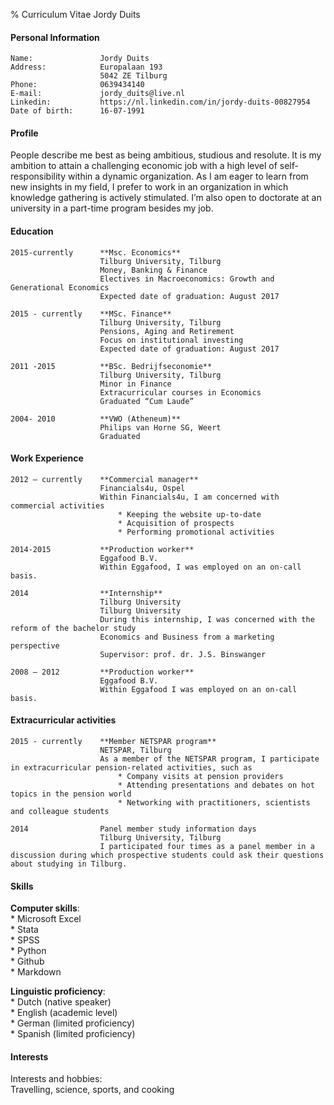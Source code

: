 % Curriculum Vitae Jordy Duits
 
  
#### Personal Information
    Name: 				Jordy Duits     
    Address:			Europalaan 193
    					5042 ZE Tilburg
	Phone: 				0639434140
	E-mail:				jordy_duits@live.nl
	Linkedin:			https://nl.linkedin.com/in/jordy-duits-00827954	
	Date of birth:		16-07-1991
  
  
#### Profile
People describe me best as being ambitious, studious and resolute. It is my ambition to attain a challenging economic job with a high level of self-responsibility within a dynamic organization. As I am eager to learn from new insights in my field, I prefer to work in an organization in which knowledge gathering is actively stimulated. I’m also open to doctorate at an university in a part-time program besides my job.
  
  
#### Education
    2015-currently 		**Msc. Economics**   
						Tilburg University, Tilburg
						Money, Banking & Finance
						Electives in Macroeconomics: Growth and Generational Economics
						Expected date of graduation: August 2017
  
	2015 - currently	**MSc. Finance**
						Tilburg University, Tilburg
						Pensions, Aging and Retirement
						Focus on institutional investing
						Expected date of graduation: August 2017
  
	2011 -2015			**BSc. Bedrijfseconomie**
						Tilburg University, Tilburg
						Minor in Finance
						Extracurricular courses in Economics
						Graduated “Cum Laude”
  
	2004- 2010			**VWO (Atheneum)**
						Philips van Horne SG, Weert
						Graduated
  
  
#### Work Experience
	2012 – currently 	**Commercial manager**
						Financials4u, Ospel
						Within Financials4u, I am concerned with commercial activities 
						    * Keeping the website up-to-date
						    * Acquisition of prospects
						    * Performing promotional activities
  
	2014-2015			**Production worker**
						Eggafood B.V.
						Within Eggafood, I was employed on an on-call basis.
  
	2014				**Internship**
						Tilburg University 
						Tilburg University
						During this internship, I was concerned with the reform of the bachelor study 
						Economics and Business from a marketing perspective	
						Supervisor: prof. dr. J.S. Binswanger
  
	2008 – 2012			**Production worker**
						Eggafood B.V.
						Within Eggafood I was employed on an on-call basis.
  
  
#### Extracurricular activities
	2015 - currently	**Member NETSPAR program**
						NETSPAR, Tilburg
						As a member of the NETSPAR program, I participate in extracurricular pension-related activities, such as
							* Company visits at pension providers
							* Attending presentations and debates on hot topics in the pension world
							* Networking with practitioners, scientists and colleague students

	2014				Panel member study information days
						Tilburg University, Tilburg
						I participated four times as a panel member in a discussion during which prospective students could ask their questions about studying in Tilburg.
  
  
#### Skills
**Computer skills**:    
    * Microsoft Excel  
    * Stata  
    * SPSS  
    * Python  
    * Github  
    * Markdown  
  
**Linguistic proficiency**:  
    * Dutch (native speaker)  
    * English (academic level)  
    * German (limited proficiency)  
    * Spanish (limited proficiency)  
  
  
#### Interests
Interests and hobbies:  
Travelling, science, sports, and cooking


 




  
	





  








